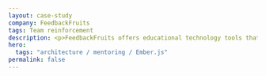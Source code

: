 ```yaml
---
layout: case-study
company: FeedbackFruits
tags: Team reinforcement
description: <p>FeedbackFruits offers educational technology tools that enhance student engagement, learning, and assessment. When their team was facing challenges with the Ember-based frontend application, they reached out to Mainmatter for support</p><p>We thoroughly assessed the codebase and interviewed the team to understand their pain points. Based on the findings, we built a roadmap to addressing those pain points, supporting the team with hands-on engineering as well as mentoring.</p>
hero:
  tags: "architecture / mentoring / Ember.js"
permalink: false
---
```

